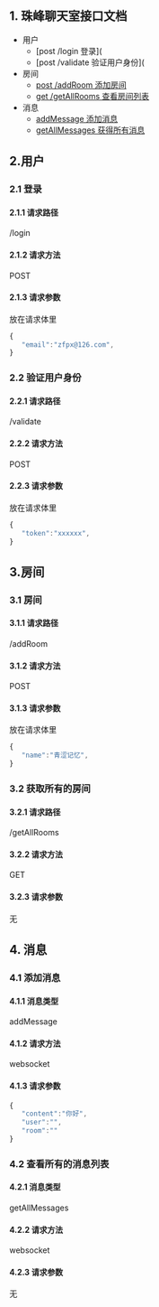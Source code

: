  ## 1\. 珠峰聊天室接口文档 

* 用户
   * [post /login 登录](
   * [post /validate 验证用户身份](
* 房间
  * [post /addRoom 添加房间](添加房间)
  * [get /getAllRooms 查看房间列表](查看房间列表)
* 消息
  * [addMessage 添加消息](添加消息)
  * [getAllMessages 获得所有消息](获得所有消息)

 ## 2.用户 

 ### 2.1 登录 

 #### 2.1.1 请求路径 

/login

 #### 2.1.2 请求方法 

POST

 #### 2.1.3 请求参数 

放在请求体里

```javascript
{
   "email":"zfpx@126.com",
}
```

 ### 2.2 验证用户身份 

 #### 2.2.1 请求路径 

/validate

 #### 2.2.2 请求方法 

POST

 #### 2.2.3 请求参数 

放在请求体里

```javascript
{
   "token":"xxxxxx",
}
```

 ## 3.房间 

 ### 3.1 房间 

 #### 3.1.1 请求路径 

/addRoom

 #### 3.1.2 请求方法 

POST

 #### 3.1.3 请求参数 

放在请求体里

```javascript
{
   "name":"青涩记忆",
}
```

 ### 3.2 获取所有的房间 

 #### 3.2.1 请求路径 

/getAllRooms

 #### 3.2.2 请求方法 

GET

 #### 3.2.3 请求参数 

无

 ## 4\. 消息 

 ### 4.1 添加消息 

 #### 4.1.1 消息类型 

addMessage

 #### 4.1.2 请求方法 

websocket

 #### 4.1.3 请求参数 

```javascript
{
   "content":"你好",
   "user":"",
   "room":""
}
```

 ### 4.2 查看所有的消息列表 

 #### 4.2.1 消息类型 

getAllMessages

 #### 4.2.2 请求方法 

websocket

 #### 4.2.3 请求参数 

无